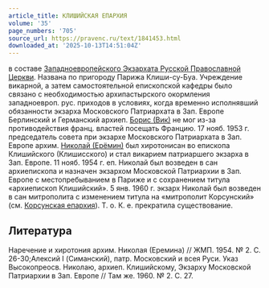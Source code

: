 ```yaml
---
article_title: КЛИШИЙСКАЯ ЕПАРХИЯ
volume: '35'
page_numbers: '705'
source_url: https://pravenc.ru/text/1841453.html
downloaded_at: '2025-10-13T14:51:04Z'
---
```


в составе [Западноевропейского Экзархата Русской Православной Церкви](<https://pravenc.ru/text/Западноевропейского Экзархата Русской Православной Церкви.html>). Названа по пригороду Парижа Клиши-су-Буа. Учреждение викарной, а затем самостоятельной епископской кафедры было связано с необходимостью архипастырского окормления западноевроп. рус. приходов в условиях, когда временно исполнявший обязанности экзарха Московского Патриархата в Зап. Европе Берлинский и Германский архиеп. [Борис (Вик)](<https://pravenc.ru/text/Борис (Вик).html>) не мог из-за противодействия франц. властей посещать Францию. 17 нояб. 1953 г. председатель совета при экзархе Московского Патриархата в Зап. Европе архим. [Николай (Ерёмин)](<https://pravenc.ru/text/Николай (Ерёмин).html>) был хиротонисан во епископа Клишийского (Клишисского) и стал викарием патриаршего экзарха в Зап. Европе. 11 нояб. 1954 г. еп. Николай был возведен в сан архиепископа и назначен экзархом Московской Патриархии в Зап. Европе с местопребыванием в Париже и с сохранением титула «архиепископ Клишийский». 5 янв. 1960 г. экзарх Николай был возведен в сан митрополита с изменением титула на «митрополит Корсунский» (см. [Корсунская епархия](<https://pravenc.ru/text/Корсунская епархия.html>)). Т. о. К. е. прекратила существование.

## Литература

Наречение и хиротония архим. Николая (Еремина) // ЖМП. 1954. № 2. С. 26-30;Алексий I (Симанский), патр. Московский и всея Руси. Указ Высокопреосв. Николаю, архиеп. Клишийскому, Экзарху Московской Патриархии в Зап. Европе // Там же. 1960. № 2. С. 27.
